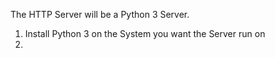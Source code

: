 The HTTP Server will be a Python 3 Server. 

1. Install Python 3 on the System you want the Server run on
2. 